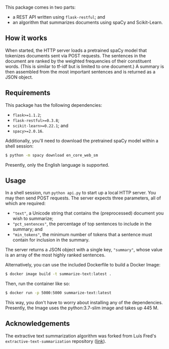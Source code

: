 This package comes in two parts:
- a REST API written using `flask-restful`; and
- an algorithm that summarizes documents using spaCy and Scikit-Learn.

## How it works

When started, the HTTP server loads a pretrained spaCy model that tokenizes documents sent via POST requests. The sentences in the document are ranked by the weighted frequencies of their constituent words. (This is similar to tf-idf but is limited to one document.) A summary is then assembled from the most important sentences and is returned as a JSON object.

## Requirements

This package has the following dependencies:
- `flask>=1.1.2`;
- `flask-restful>=0.3.8`;
- `scikit-learn>=0.22.1`; and
- `spacy>=2.0.16`.

Additionally, you'll need to download the pretrained spaCy model within a shell session:

```bash
$ python -m spacy download en_core_web_sm
```

Presently, only the English language is supported.

## Usage

In a shell session, run `python api.py` to start up a local HTTP server. You may then send POST requests. The server expects three parameters, all of which are required:
- `"text"`, a Unicode string that contains the (preprocessed) document you wish to summarize;
- `"pct_sentences"`, the percentage of top sentences to include in the summary; and
- `"min_tokens"`, the minimum number of tokens that a sentence must contain for inclusion in the summary.

The server returns a JSON object with a single key, `"summary"`, whose value is an array of the most highly ranked sentences.

Alternatively, you can use the included Dockerfile to build a Docker Image:

```bash
$ docker image build -t summarize-text:latest .
```
Then, run the container like so:

```bash
$ docker run -p 5000:5000 summarize-text:latest
```

This way, you don't have to worry about installing any of the dependencies. Presently, the Image uses the python:3.7-slim image and takes up 445 M.

## Acknowledgements

The extractive text summarization algorithm was forked from Lu&iacute;s Fred's `extractive-text-summarization` repository ([link](https://github.com/luisfredgs/extractive-text-summarization)).
